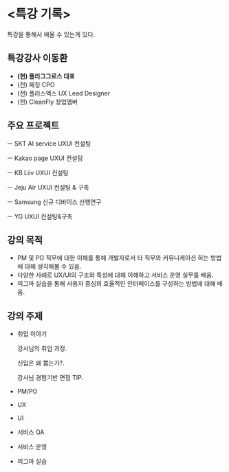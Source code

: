 # <특강 기록>
특강을 통해서 배울 수 있는게 있다.


## 특강강사 이동환
- **(현) 플러그그로스 대표**
- (전) 페칭 CPO
- (전) 플러스엑스 UX Lead Designer
- (전) CleanFly 창업멤버


## 주요 프로젝트
ㅡ SKT AI service UXUI 컨설팅

ㅡ Kakao page UXUI 컨설팅

ㅡ KB Liiv UXUI 컨설팅

ㅡ Jeju Air UXUI 컨설팅 & 구축

ㅡ Samsung 신규 디바이스 선행연구

ㅡ YG UXUI 컨설팅&구축


## 강의 목적
- PM 및 PO 직무에 대한 이해를 통해 개발자로서 타 직무와 커뮤니케이션 하는 방법에 대해 생각해볼 수 있음.
- 다양한 사례로 UX/UI의 구조와 특성에 대해 이해하고 서비스 운영 실무를 배움.
- 피그마 실습을 통해 사용자 중심의 효율적인 인터페이스를 구성하는 방법에 대해 배움.

## 강의 주제
- 취업 이야기
  
  강사님의 취업 과정.
  
  신입은 왜 뽑는가?.
  
  강사님 경험기반 면접 TIP.
  
- PM/PO
- UX
- UI
- 서비스 QA
- 서비스 운영
- 피그마 실습


